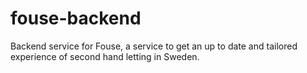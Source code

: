 # fouse-backend

Backend service for Fouse, a service to get an up to date and tailored experience of second hand letting in Sweden.
